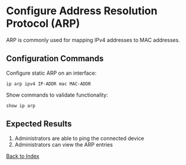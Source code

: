 # Configure Address Resolution Protocol (ARP)

ARP is commonly used for mapping IPv4 addresses to MAC addresses.

## Configuration Commands

Configure static ARP on an interface:

```text
ip arp ipv4 IP-ADDR mac MAC-ADDR
```

Show commands to validate functionality:

```text
show ip arp
```

## Expected Results

1. Administrators are able to ping the connected device
2. Administrators can view the ARP entries

[Back to Index](../README.md)

